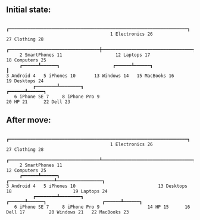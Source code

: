 ﻿## Initial state:
                                                   ┏━━━━━━━━━━━━━━━━━━━━━━━━━━━━━━━━━━━━━━━━━━━━━━━━━━━━━━━━━━━━━━━━━━━┓
                                           1 Electronics 26                                                      27 Clothing 28
                ┏━━━━━━━━━━━━━━━━━━━━━━━━━━━━━━━━━━╋━━━━━━━━━━━━━━━━━━━━━━━━━━━━━━━━━━┓
         2 SmartPhones 11                    12 Laptops 17                     18 Computers 25
         ┏━━━━━━┻━━━━━━┓                    ┏━━━━━━┻━━━━━━┓                           ┃
    3 Android 4   5 iPhones 10       13 Windows 14   15 MacBooks 16             19 Desktops 24
              ┏━━━━━━━━┻━━━━━━━━┓                                              ┏━━━━━━┻━━━━━━┓
       6 iPhone SE 7     8 iPhone Pro 9                                    20 HP 21      22 Dell 23
       
       
 ## After move:
                                                   ┏━━━━━━━━━━━━━━━━━━━━━━━━━━━━━━━━━━━━━━━━━━━━━━━━━━━━━━━━━━━━━━━━━━━┓
                                           1 Electronics 26                                                      27 Clothing 28
                ┏━━━━━━━━━━━━━━━━━━━━━━━━━━━━━━━━━━┻━━━━━━━━━━━━━━━━━━━━━━━━━━━━━━━━━━┓
         2 SmartPhones 11                                                      12 Computers 25
         ┏━━━━━━┻━━━━━━┓                                            ┏━━━━━━━━━━━━━━━━━┻━━━━━━━━━━━━━━━━━┓
    3 Android 4   5 iPhones 10                               13 Desktops 18                       19 Laptops 24            
              ┏━━━━━━━━┻━━━━━━━━┓                            ┏━━━━━━┻━━━━━━┓                     ┏━━━━━━┻━━━━━━┓           
       6 iPhone SE 7     8 iPhone Pro 9                  14 HP 15      16 Dell 17         20 Windows 21   22 MacBooks 23   
       